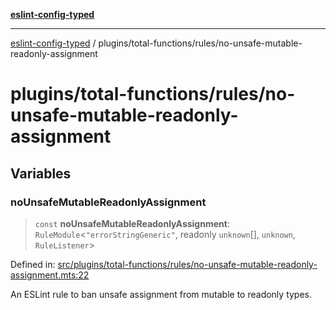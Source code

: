 [**eslint-config-typed**](../../../README.md)

---

[eslint-config-typed](../../../README.md) / plugins/total-functions/rules/no-unsafe-mutable-readonly-assignment

# plugins/total-functions/rules/no-unsafe-mutable-readonly-assignment

## Variables

### noUnsafeMutableReadonlyAssignment

> `const` **noUnsafeMutableReadonlyAssignment**: `RuleModule`\<`"errorStringGeneric"`, readonly `unknown`[], `unknown`, `RuleListener`\>

Defined in: [src/plugins/total-functions/rules/no-unsafe-mutable-readonly-assignment.mts:22](https://github.com/noshiro-pf/eslint-config-typed/blob/main/src/plugins/total-functions/rules/no-unsafe-mutable-readonly-assignment.mts#L22)

An ESLint rule to ban unsafe assignment from mutable to readonly types.
